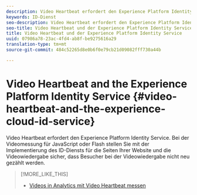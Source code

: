 ```yaml
---
description: Video Heartbeat erfordert den Experience Platform Identity Service. Bei der Videomessung für JavaScript oder Flash stellen Sie mit der Implementierung des ID-Diensts für die Seiten Ihrer Website und die Videowiedergabe sicher, dass Besucher bei der Videowiedergabe nicht neu gezählt werden.
keywords: ID-Dienst
seo-description: Video Heartbeat erfordert den Experience Platform Identity Service. Bei der Videomessung für JavaScript oder Flash stellen Sie mit der Implementierung des ID-Diensts für die Seiten Ihrer Website und die Videowiedergabe sicher, dass Besucher bei der Videowiedergabe nicht neu gezählt werden.
seo-title: Video Heartbeat und der Experience Platform Identity Service
title: Video Heartbeat und der Experience Platform Identity Service
uuid: 07986a78-23ac-4fd4-ab8f-be9275616a29
translation-type: tm+mt
source-git-commit: 484c52265d8e0b6f0e79cb21d09082fff730a44b

---
```



# Video Heartbeat and the Experience Platform Identity Service {#video-heartbeat-and-the-experience-cloud-id-service}

Video Heartbeat erfordert den Experience Platform Identity Service. Bei der Videomessung für JavaScript oder Flash stellen Sie mit der Implementierung des ID-Diensts für die Seiten Ihrer Website und die Videowiedergabe sicher, dass Besucher bei der Videowiedergabe nicht neu gezählt werden.

>[!MORE_LIKE_THIS]
>
>* [Videos in Analytics mit Video Heartbeat messen](https://marketing.adobe.com/resources/help/en_US/sc/appmeasurement/hbvideo/)

